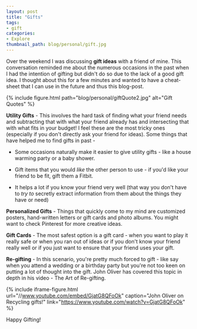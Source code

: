```yaml
---
layout: post
title: "Gifts"
tags:
- gift
categories:
- Explore
thumbnail_path: blog/personal/gift.jpg
---
```


Over the weekend I was discussing **gift ideas** with a friend of mine. This conversation reminded me about the numerous occasions in the past when I had the intention of gifting but didn't do so due to the lack of a good gift idea. I thought about this for a few minutes and wanted to have a cheat-sheet that I can use in the future and thus this blog-post.

{% include figure.html path="blog/personal/giftQuote2.jpg" alt="Gift Quotes" %}

**Utility Gifts** - This involves the hard task of finding what your friend needs and subtracting that with what your friend already has and intersecting that with what fits in your budget! I feel these are the most tricky ones (especially if you don't directly ask your friend for ideas). Some things that have helped me to find gifts in past - 

* Some occasions naturally make it easier to give utility gifts - like a house warming party or a baby shower.

* Gift items that you would *like* the other person to use - if you'd like your friend to be fit, gift them a Fitbit.

* It helps a lot if you know your friend very well (that way you don't have to *try to* secretly extract information from them about the things they have or need)

**Personalized Gifts** - Things that quickly come to my mind are customized posters, hand-written letters or gift cards and photo albums. You might want to check Pinterest for more creative ideas.

**Gift Cards** - The most safest option is a gift card - when you want to play it really safe or when you ran out of ideas or if you don't know your friend really well or if you just want to ensure that your friend uses your gift.

**Re-gifting** - In this scenario, you're pretty much forced to gift - like say when you attend a wedding or a birthday party but you're not too keen on putting a lot of thought into the gift. John Oliver has covered this topic in depth in his video - The Art of Re-gifting.

{% include iframe-figure.html url="//www.youtube.com/embed/GjatG8QFoOk" caption="John Oliver on Recycling gifts!" link="https://www.youtube.com/watch?v=GjatG8QFoOk" %} 

Happy Gifting!